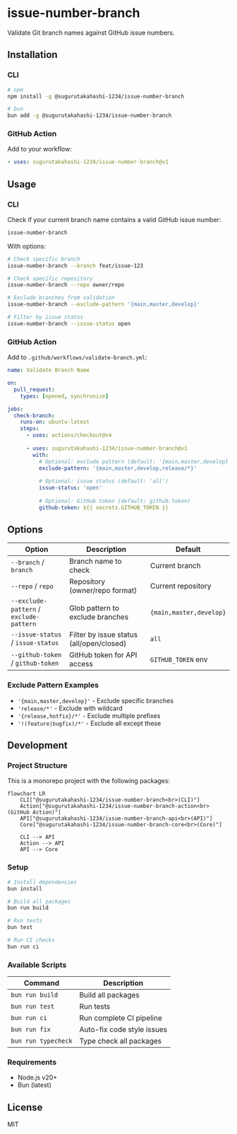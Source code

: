 # issue-number-branch

Validate Git branch names against GitHub issue numbers.

## Installation

### CLI

```bash
# npm
npm install -g @sugurutakahashi-1234/issue-number-branch

# bun
bun add -g @sugurutakahashi-1234/issue-number-branch
```

### GitHub Action

Add to your workflow:

```yaml
- uses: sugurutakahashi-1234/issue-number-branch@v1
```

## Usage

### CLI

Check if your current branch name contains a valid GitHub issue number:

```bash
issue-number-branch
```

With options:

```bash
# Check specific branch
issue-number-branch --branch feat/issue-123

# Check specific repository
issue-number-branch --repo owner/repo

# Exclude branches from validation
issue-number-branch --exclude-pattern '{main,master,develop}'

# Filter by issue status
issue-number-branch --issue-status open
```

### GitHub Action

Add to `.github/workflows/validate-branch.yml`:

```yaml
name: Validate Branch Name

on:
  pull_request:
    types: [opened, synchronize]

jobs:
  check-branch:
    runs-on: ubuntu-latest
    steps:
      - uses: actions/checkout@v4
      
      - uses: sugurutakahashi-1234/issue-number-branch@v1
        with:
          # Optional: exclude pattern (default: '{main,master,develop}')
          exclude-pattern: '{main,master,develop,release/*}'
          
          # Optional: issue status (default: 'all')
          issue-status: 'open'
          
          # Optional: GitHub token (default: github.token)
          github-token: ${{ secrets.GITHUB_TOKEN }}
```

## Options

| Option | Description | Default |
|--------|-------------|---------|
| `--branch` / `branch` | Branch name to check | Current branch |
| `--repo` / `repo` | Repository (owner/repo format) | Current repository |
| `--exclude-pattern` / `exclude-pattern` | Glob pattern to exclude branches | `{main,master,develop}` |
| `--issue-status` / `issue-status` | Filter by issue status (all/open/closed) | `all` |
| `--github-token` / `github-token` | GitHub token for API access | `GITHUB_TOKEN` env |

### Exclude Pattern Examples

- `'{main,master,develop}'` - Exclude specific branches
- `'release/*'` - Exclude with wildcard
- `'{release,hotfix}/*'` - Exclude multiple prefixes
- `'!(feature|bugfix)/*'` - Exclude all except these

## Development

### Project Structure

This is a monorepo project with the following packages:

```mermaid
flowchart LR
    CLI["@sugurutakahashi-1234/issue-number-branch<br>(CLI)"]
    Action["@sugurutakahashi-1234/issue-number-branch-action<br>(GitHub Action)"]
    API["@sugurutakahashi-1234/issue-number-branch-api<br>(API)"]
    Core["@sugurutakahashi-1234/issue-number-branch-core<br>(Core)"]
    
    CLI --> API
    Action --> API
    API --> Core
```

### Setup

```bash
# Install dependencies
bun install

# Build all packages
bun run build

# Run tests
bun test

# Run CI checks
bun run ci
```

### Available Scripts

| Command | Description |
|---------|-------------|
| `bun run build` | Build all packages |
| `bun run test` | Run tests |
| `bun run ci` | Run complete CI pipeline |
| `bun run fix` | Auto-fix code style issues |
| `bun run typecheck` | Type check all packages |

### Requirements

- Node.js v20+
- Bun (latest)

## License

MIT